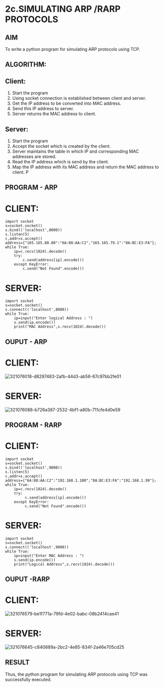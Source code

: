 # 2c.SIMULATING ARP /RARP PROTOCOLS
## AIM
To write a python program for simulating ARP protocols using TCP.
## ALGORITHM:
## Client:
1. Start the program
2. Using socket connection is established between client and server.
3. Get the IP address to be converted into MAC address.
4. Send this IP address to server.
5. Server returns the MAC address to client.
## Server:
1. Start the program
2. Accept the socket which is created by the client.
3. Server maintains the table in which IP and corresponding MAC addresses are
stored.
4. Read the IP address which is send by the client.
5. Map the IP address with its MAC address and return the MAC address to client.
P
## PROGRAM - ARP
# CLIENT:
```
import socket
s=socket.socket()
s.bind(('localhost',8000))
s.listen(5)
c,addr=s.accept()
address={"165.165.80.80":"6A:08:AA:C2","165.165.79.1":"8A:BC:E3:FA"};
while True:
    ip=c.recv(1024).decode()
    try:
        c.send(address[ip].encode())
    except KeyError:
        c.send("Not Found".encode()) 
```
# SERVER:
```
import socket
s=socket.socket()
s.connect(('localhost',8000))
while True:
    ip=input("Enter logical Address : ")
    s.send(ip.encode())
    print("MAC Address",s.recv(1024).decode())
```
## OUPUT - ARP
# CLIENT:
![321076018-d8297483-2afb-44d3-ab56-67c97bb2fe01](https://github.com/rajamanikandanravikumar/2c.ARP_RARP_PROTOCOLS/assets/145742839/735e4555-0c43-4c80-9a66-fae8c9d03385)
# SERVER:
![321076088-b726a387-2532-4bf1-a80b-711cfe4d0e59](https://github.com/rajamanikandanravikumar/2c.ARP_RARP_PROTOCOLS/assets/145742839/23ab670c-fd5a-4479-928f-890512264ec6)

## PROGRAM - RARP
# CLIENT:
```
import socket
s=socket.socket()
s.bind(('localhost',9000))
s.listen(5)
c,addr=s.accept()
address={"6A:08:AA:C2":"192.168.1.100","8A:BC:E3:FA":"192.168.1.99"};
while True:
    ip=c.recv(1024).decode()
    try:
         c.send(address[ip].encode())
    except KeyError:
         c.send("Not Found".encode())
```
# SERVER:
```
import socket
s=socket.socket()
s.connect(('localhost',9000))
while True:
    ip=input("Enter MAC Address : ")
    s.send(ip.encode())
    print("Logical Address",s.recv(1024).decode())
```
## OUPUT -RARP
# CLIENT:
![321076579-be1f771a-79fd-4e02-babc-08b2414cae41](https://github.com/rajamanikandanravikumar/2c.ARP_RARP_PROTOCOLS/assets/145742839/131eab23-0aee-42e8-a871-ab5a517bcb12)
# SERVER:
![321076645-c840889a-2bc2-4e85-834f-2a46e705cd25](https://github.com/rajamanikandanravikumar/2c.ARP_RARP_PROTOCOLS/assets/145742839/e7579fd7-bd92-4479-9d38-6e64e52f73bd)

## RESULT
Thus, the python program for simulating ARP protocols using TCP was successfully 
executed.
